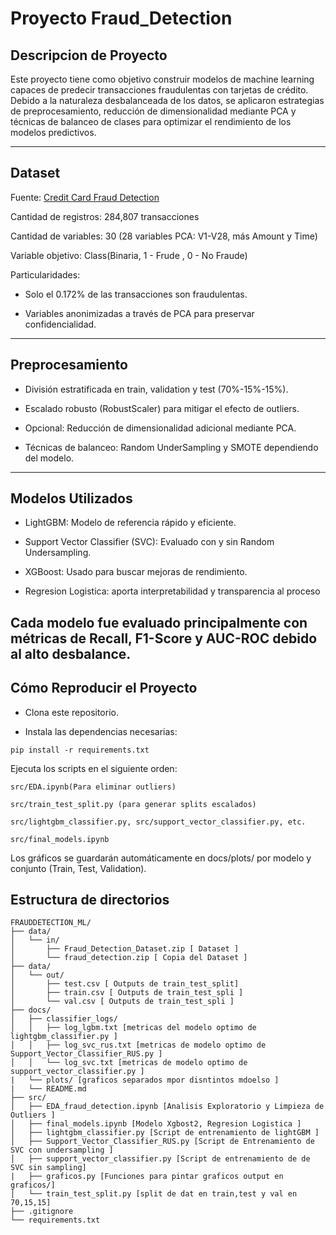 # Proyecto Fraud_Detection

## Descripcion de Proyecto
Este proyecto tiene como objetivo construir modelos de machine learning capaces de predecir transacciones fraudulentas con tarjetas de crédito. Debido a la naturaleza desbalanceada de los datos, se aplicaron estrategias de preprocesamiento, reducción de dimensionalidad mediante PCA y técnicas de balanceo de clases para optimizar el rendimiento de los modelos predictivos.

---
## Dataset 

Fuente: [Credit Card Fraud Detection](https://www.kaggle.com/datasets/mlg-ulbcreditcardfraud)

Cantidad de registros: 284,807 transacciones

Cantidad de variables: 30 (28 variables PCA: V1-V28, más Amount y Time)

Variable objetivo: Class(Binaria, 1 - Frude , 0 - No Fraude)

Particularidades:

  * Solo el 0.172% de las transacciones son fraudulentas.

  * Variables anonimizadas a través de PCA para preservar confidencialidad.

---

## Preprocesamiento

   * División estratificada en train, validation y test (70%-15%-15%).

   *  Escalado robusto (RobustScaler) para mitigar el efecto de outliers.

   *  Opcional: Reducción de dimensionalidad adicional mediante PCA.

   *  Técnicas de balanceo: Random UnderSampling y SMOTE dependiendo del modelo.

--- 
## Modelos Utilizados
  * LightGBM: Modelo de referencia rápido y eficiente.

  * Support Vector Classifier (SVC): Evaluado con y sin Random Undersampling.

  * XGBoost: Usado para buscar mejoras de rendimiento.

 * Regresion Logistica: aporta interpretabilidad y transparencia al proceso

Cada modelo fue evaluado principalmente con métricas de Recall, F1-Score y AUC-ROC debido al alto desbalance.
---
## Cómo Reproducir el Proyecto

  *  Clona este repositorio.

  *  Instala las dependencias necesarias:

````
pip install -r requirements.txt
````

Ejecuta los scripts en el siguiente orden:

    src/EDA.ipynb(Para eliminar outliers)

    src/train_test_split.py (para generar splits escalados)

    src/lightgbm_classifier.py, src/support_vector_classifier.py, etc.

    src/final_models.ipynb 

Los gráficos se guardarán automáticamente en docs/plots/ por modelo y conjunto (Train, Test, Validation).

## Estructura de directorios
```
FRAUDDETECTION_ML/
├── data/
│   └── in/
│       ├── Fraud_Detection_Dataset.zip [ Dataset ] 
│       └── fraud_detection.zip [ Copia del Dataset ]
├── data/
│   └── out/
│       ├── test.csv [ Outputs de train_test_split]
│       ├── train.csv [ Outputs de train_test_spli ]
│       └── val.csv [ Outputs de train_test_spli ]
├── docs/
│   ├── classifier_logs/
│   │   ├── log_lgbm.txt [metricas del modelo optimo de lightgbm_classifier.py ]
│   │   ├── log_svc_rus.txt [metricas de modelo optimo de Support_Vector_Classifier_RUS.py ]
│   │   └── log_svc.txt [metricas de modelo optimo de support_vector_classifier.py ]
|   └── plots/ [graficos separados mpor disntintos mdoelso ]
|   └── README.md
├── src/
│   ├── EDA_fraud_detection.ipynb [Analisis Exploratorio y Limpieza de Outliers ]
│   ├── final_models.ipynb [Modelo Xgbost2, Regresion Logistica ]
│   ├── lightgbm_classifier.py [Script de entrenamiento de lightGBM ]
│   ├── Support_Vector_Classifier_RUS.py [Script de Entrenamiento de SVC con undersampling ]
│   ├── support_vector_classifier.py [Script de entrenamiento de de SVC sin sampling]
|   ├── graficos.py [Funciones para pintar graficos output en graficos/]  
│   └── train_test_split.py [split de dat en train,test y val en 70,15,15]
├── .gitignore 
└── requirements.txt 

```
